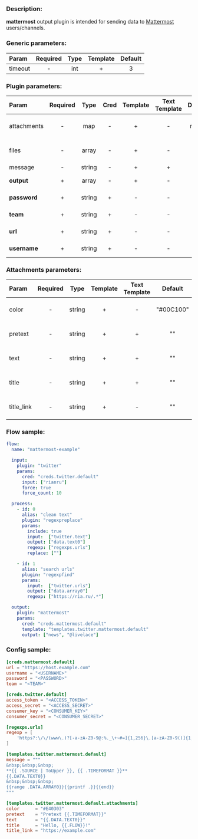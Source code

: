 ### Description:

**mattermost** output plugin is intended for sending data to [Mattermost](https://mattermost.org/) users/channels.


### Generic parameters:

| Param   | Required | Type | Template | Default |
|:--------|:--------:|:----:|:--------:|:-------:|
| timeout |    -     | int  |    +     |    3    |


### Plugin parameters:

| Param        | Required |  Type  | Cred | Template | Text Template | Default |          Example           | Description                                                                                      |
|:-------------|:--------:|:------:|:----:|:--------:|:-------------:|:-------:|:--------------------------:|:-------------------------------------------------------------------------------------------------|
| attachments  |    -     |  map   |  -   |    +     |       -       |  map[]  |        see example         | [Mattermost Message Attachments](https://docs.mattermost.com/developer/message-attachments.html) |
| files        |    -     | array  |  -   |    +     |       -       |   ""    |      ["data.array0"]       | List of [DataItem](../../concept.md) fields with files paths.                                    |
| message      |    -     | string |  -   |    +     |       +       |   ""    |     "{{.DATA.TEXT0}}"      | Message text.                                                                                    |
| **output**   |    +     | array  |  -   |    +     |       -       |   []    |   ["news", "@livelace"]    | List of channels/users.                                                                          |
| **password** |    +     | string |  +   |    -     |       -       |   ""    |             ""             | Mattermost password.                                                                             |
| **team**     |    +     | string |  +   |    -     |       -       |   ""    |        "superteam"         | Mattermost team.                                                                                 |
| **url**      |    +     | string |  +   |    -     |       -       |   ""    | "https://host.example.com" | Mattermost URL.                                                                                  |
| **username** |    +     | string |  +   |    -     |       -       |   ""    |             ""             | Mattermost user.                                                                                 |


### Attachments parameters:

| Param      | Required |  Type  | Template | Text Template |  Default  |          Example          | Description                                                                                      |
|:-----------|:--------:|:------:|:--------:|:-------------:|:---------:|:-------------------------:|:-------------------------------------------------------------------------------------------------|
| color      |    -     | string |    +     |       -       | "#00C100" |         "#E40303"         | [Mattermost Message Attachments](https://docs.mattermost.com/developer/message-attachments.html) |
| pretext    |    -     | string |    +     |       +       |    ""     | "Pretext {{.TIMEFORMAT}}" | [Mattermost Message Attachments](https://docs.mattermost.com/developer/message-attachments.html) |
| text       |    -     | string |    +     |       +       |    ""     |     "{{.DATA.TEXT0}}"     | [Mattermost Message Attachments](https://docs.mattermost.com/developer/message-attachments.html) |
| title      |    -     | string |    +     |       +       |    ""     |    "Hello, {{.FLOW}}!"    | [Mattermost Message Attachments](https://docs.mattermost.com/developer/message-attachments.html) |
| title_link |    -     | string |    +     |       -       |    ""     |   "https://example.com"   | [Mattermost Message Attachments](https://docs.mattermost.com/developer/message-attachments.html) |

### Flow sample:

```yaml
flow:
  name: "mattermost-example"

  input:
    plugin: "twitter"
    params:
      cred: "creds.twitter.default"
      input: ["rianru"]
      force: true
      force_count: 10

  process:
    - id: 0
      alias: "clean text"
      plugin: "regexpreplace"
      params:
        include: true
        input:  ["twitter.text"]
        output: ["data.text0"]
        regexp: ["regexps.urls"]
        replace: [""]

    - id: 1
      alias: "search urls"
      plugin: "regexpfind"
      params:
        input:  ["twitter.urls"]
        output: ["data.array0"]
        regexp: ["https://ria.ru/.*"]

  output:
    plugin: "mattermost"
    params:
      cred: "creds.mattermost.default"
      template: "templates.twitter.mattermost.default"
      output: ["news", "@livelace"]
```

### Config sample:

```toml
[creds.mattermost.default]
url = "https://host.example.com"
username = "<USERNAME>"
password = "<PASSWORD>"
team = "<TEAM>"

[creds.twitter.default]
access_token = "<ACCESS_TOKEN>"
access_secret = "<ACCESS_SECRET>"
consumer_key = "<CONSUMER_KEY>"
consumer_secret = "<CONSUMER_SECRET>"

[regexps.urls]
regexp = [
    'https?:\/\/(www\.)?[-a-zA-Z0-9@:%._\+~#=]{1,256}\.[a-zA-Z0-9()]{1,6}\b([-a-zA-Z0-9()@:%_\+.~#?&//=]*)'
]

[templates.twitter.mattermost.default]
message = """
&nbsp;&nbsp;&nbsp;
**{{ .SOURCE | ToUpper }}, {{ .TIMEFORMAT }}**
{{.DATA.TEXT0}}
&nbsp;&nbsp;&nbsp;
{{range .DATA.ARRAY0}}{{printf .}}{{end}}
"""

[templates.twitter.mattermost.default.attachments]
color      = "#E40303"
pretext    = "Pretext {{.TIMEFORMAT}}"
text       = "{{.DATA.TEXT0}}"
title      = "Hello, {{.FLOW}}!"
title_link = "https://example.com"
```


